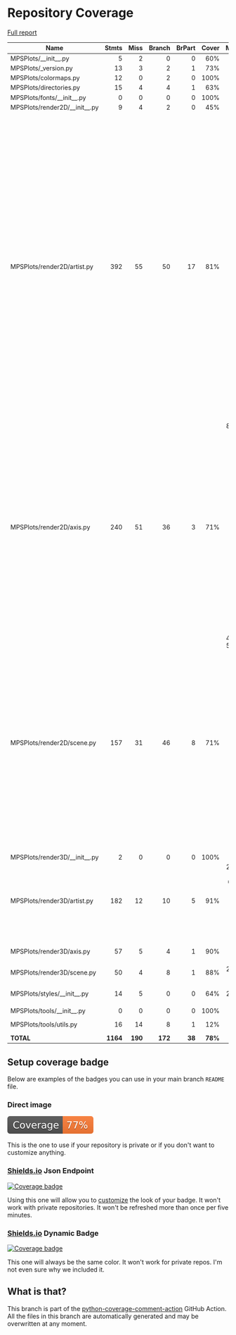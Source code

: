 # Repository Coverage

[Full report](https://htmlpreview.github.io/?https://github.com/MartinPdeS/MPSPlots/blob/python-coverage-comment-action-data/htmlcov/index.html)

| Name                              |    Stmts |     Miss |   Branch |   BrPart |   Cover |   Missing |
|---------------------------------- | -------: | -------: | -------: | -------: | ------: | --------: |
| MPSPlots/\_\_init\_\_.py          |        5 |        2 |        0 |        0 |     60% |       7-8 |
| MPSPlots/\_version.py             |       13 |        3 |        2 |        1 |     73% |      8-11 |
| MPSPlots/colormaps.py             |       12 |        0 |        2 |        0 |    100% |           |
| MPSPlots/directories.py           |       15 |        4 |        4 |        1 |     63% |     35-38 |
| MPSPlots/fonts/\_\_init\_\_.py    |        0 |        0 |        0 |        0 |    100% |           |
| MPSPlots/render2D/\_\_init\_\_.py |        9 |        4 |        2 |        0 |     45% |     11-16 |
| MPSPlots/render2D/artist.py       |      392 |       55 |       50 |       17 |     81% |103, 130, 145->exit, 198->208, 236, 239, 305-309, 324-332, 344-370, 416->419, 430->449, 549, 565, 569, 596, 639->642, 642->exit, 655-664, 708, 764-778, 820, 942-955, 1037, 1087, 1098-1114, 1150, 1161-1179 |
| MPSPlots/render2D/axis.py         |      240 |       51 |       36 |        3 |     71% |84, 87-88, 106, 131-136, 145-150, 159-164, 173-178, 187-189, 198, 210-212, 222-226, 241-243, 308->exit, 566, 592, 618, 631, 671-674 |
| MPSPlots/render2D/scene.py        |      157 |       31 |       46 |        8 |     71% |41, 57-59, 62-63, 100, 103-107, 117, 127->130, 133->136, 170-173, 176-178, 197, 198->201, 206, 207->210, 257-258, 261-262, 265-268, 272-276 |
| MPSPlots/render3D/\_\_init\_\_.py |        2 |        0 |        0 |        0 |    100% |           |
| MPSPlots/render3D/artist.py       |      182 |       12 |       10 |        5 |     91% |25, 28-29, 40, 66-68, 103->106, 127, 161-169, 334-336 |
| MPSPlots/render3D/axis.py         |       57 |        5 |        4 |        1 |     90% |27, 59, 83, 86, 93 |
| MPSPlots/render3D/scene.py        |       50 |        4 |        8 |        1 |     88% |24, 36-37, 88 |
| MPSPlots/styles/\_\_init\_\_.py   |       14 |        5 |        0 |        0 |     64% |15, 19, 23, 27-28 |
| MPSPlots/tools/\_\_init\_\_.py    |        0 |        0 |        0 |        0 |    100% |           |
| MPSPlots/tools/utils.py           |       16 |       14 |        8 |        1 |     12% |8-19, 23-24 |
|                         **TOTAL** | **1164** |  **190** |  **172** |   **38** | **78%** |           |


## Setup coverage badge

Below are examples of the badges you can use in your main branch `README` file.

### Direct image

[![Coverage badge](https://raw.githubusercontent.com/MartinPdeS/MPSPlots/python-coverage-comment-action-data/badge.svg)](https://htmlpreview.github.io/?https://github.com/MartinPdeS/MPSPlots/blob/python-coverage-comment-action-data/htmlcov/index.html)

This is the one to use if your repository is private or if you don't want to customize anything.

### [Shields.io](https://shields.io) Json Endpoint

[![Coverage badge](https://img.shields.io/endpoint?url=https://raw.githubusercontent.com/MartinPdeS/MPSPlots/python-coverage-comment-action-data/endpoint.json)](https://htmlpreview.github.io/?https://github.com/MartinPdeS/MPSPlots/blob/python-coverage-comment-action-data/htmlcov/index.html)

Using this one will allow you to [customize](https://shields.io/endpoint) the look of your badge.
It won't work with private repositories. It won't be refreshed more than once per five minutes.

### [Shields.io](https://shields.io) Dynamic Badge

[![Coverage badge](https://img.shields.io/badge/dynamic/json?color=brightgreen&label=coverage&query=%24.message&url=https%3A%2F%2Fraw.githubusercontent.com%2FMartinPdeS%2FMPSPlots%2Fpython-coverage-comment-action-data%2Fendpoint.json)](https://htmlpreview.github.io/?https://github.com/MartinPdeS/MPSPlots/blob/python-coverage-comment-action-data/htmlcov/index.html)

This one will always be the same color. It won't work for private repos. I'm not even sure why we included it.

## What is that?

This branch is part of the
[python-coverage-comment-action](https://github.com/marketplace/actions/python-coverage-comment)
GitHub Action. All the files in this branch are automatically generated and may be
overwritten at any moment.